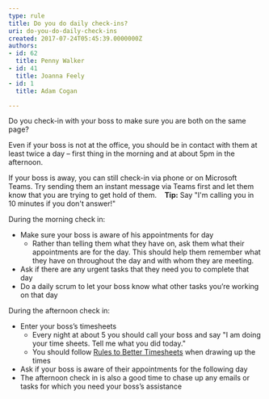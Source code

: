 ```yaml
---
type: rule
title: Do you do daily check-ins?
uri: do-you-do-daily-check-ins
created: 2017-07-24T05:45:39.0000000Z
authors:
- id: 62
  title: Penny Walker
- id: 41
  title: Joanna Feely
- id: 1
  title: Adam Cogan

---
```


Do you check-in with your boss to make sure you are both on the same page?
 
Even if your boss is not at the office, you should be in contact with them at least twice a day – first thing in the morning and at about 5pm in the afternoon.

If your boss is away, you can still check-in via phone or on Microsoft Teams. Try sending them an instant message via Teams first and let them know that you are trying to get hold of them. ​
 
**Tip:**
Say "I'm calling you in 10 minutes if you don't answer!"

During the morning check in:

- Make sure your boss is aware of his appointments for day
    - ​Rather than telling them what they have on, ask them what their appointments are for the day. This should help them remember what they have on throughout the day and with whom they are meeting.
- Ask if there are any urgent tasks that they need you to complete that day
- Do a daily scrum to let your boss know what other tasks you’re working on that day


During the afternoon check in:

- Enter your boss’s timesheets
    - ​Every night at about 5 you should call your boss and say "I am doing your time sheets. Tell me what you did today."
    - You should follow [Rules to Better Timesheets](/_layouts/15/FIXUPREDIRECT.ASPX?WebId=3dfc0e07-e23a-4cbb-aac2-e778b71166a2&amp;TermSetId=07da3ddf-0924-4cd2-a6d4-a4809ae20160&amp;TermId=cb136e2c-2bd9-47d0-adb6-8f905dc7b828) when drawing up the times
- Ask if your boss is aware of their appointments for the following day
- The afternoon check in is also a good time to chase up any emails or tasks for which you need your boss’s assistance
